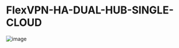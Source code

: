 # FlexVPN-HA-DUAL-HUB-SINGLE-CLOUD

![image](https://github.com/user-attachments/assets/8253399b-d950-4b7e-ae79-5ff3a6be44b6)
